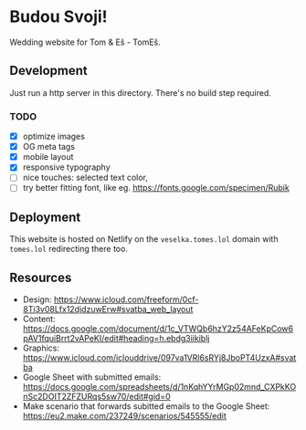 # Budou Svoji!

Wedding website for Tom & Eš - TomEš.

## Development

Just run a http server in this directory. There's no build step required.

### TODO

- [x] optimize images
- [x] OG meta tags
- [x] mobile layout
- [x] responsive typography
- [ ] nice touches: selected text color,
- [ ] try better fitting font, like eg. https://fonts.google.com/specimen/Rubik

## Deployment

This website is hosted on Netlify on the `veselka.tomes.lol` domain with `tomes.lol` redirecting there too.

## Resources

- Design: https://www.icloud.com/freeform/0cf-8Ti3v08Lfx12djdzuwErw#svatba_web_layout
- Content: https://docs.google.com/document/d/1c_VTWQb6hzY2z54AFeKpCow6pAV1fquiBrrt2vAPeKI/edit#heading=h.ebdg3iikiblj
- Graphics: https://www.icloud.com/iclouddrive/097va1VRl6sRYj8JboPT4UzxA#svatba
- Google Sheet with submitted emails: https://docs.google.com/spreadsheets/d/1nKqhYYrMGp02mnd_CXPkKOnSc2DOIT2ZFZURqs5sw70/edit#gid=0
- Make scenario that forwards subitted emails to the Google Sheet: https://eu2.make.com/237249/scenarios/545555/edit
